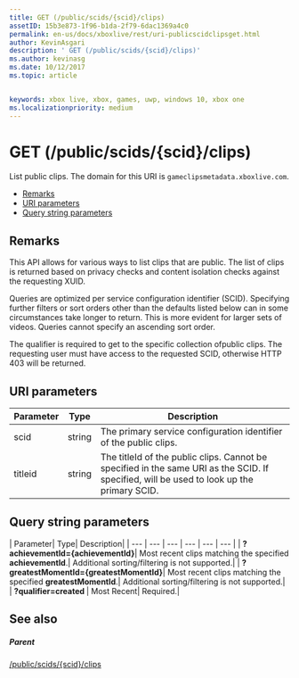 ```yaml
---
title: GET (/public/scids/{scid}/clips)
assetID: 15b3e873-1f96-b1da-2f79-6dac1369a4c0
permalink: en-us/docs/xboxlive/rest/uri-publicscidclipsget.html
author: KevinAsgari
description: ' GET (/public/scids/{scid}/clips)'
ms.author: kevinasg
ms.date: 10/12/2017
ms.topic: article


keywords: xbox live, xbox, games, uwp, windows 10, xbox one
ms.localizationpriority: medium
---
```



# GET (/public/scids/{scid}/clips)
List public clips. 
The domain for this URI is `gameclipsmetadata.xboxlive.com`.
 
  * [Remarks](#ID4EV)
  * [URI parameters](#ID4ECB)
  * [Query string parameters](#ID4ENB)
 
<a id="ID4EV"></a>

 
## Remarks
 
This API allows for various ways to list clips that are public. The list of clips is returned based on privacy checks and content isolation checks against the requesting XUID.
 
Queries are optimized per service configuration identifier (SCID). Specifying further filters or sort orders other than the defaults listed below can in some circumstances take longer to return. This is more evident for larger sets of videos. Queries cannot specify an ascending sort order.
 
The qualifier is required to get to the specific collection ofpublic clips. The requesting user must have access to the requested SCID, otherwise HTTP 403 will be returned.
  
<a id="ID4ECB"></a>

 
## URI parameters
 
| Parameter| Type| Description| 
| --- | --- | --- | 
| scid| string| The primary service configuration identifier of the public clips.| 
| titleid| string| The titleId of the public clips. Cannot be specified in the same URI as the SCID. If specified, will be used to look up the primary SCID.| 
  
<a id="ID4ENB"></a>

 
## Query string parameters
 
| Parameter| Type| Description| 
| --- | --- | --- | --- | --- | --- | 
| <b>?achievementId={achievementId}</b>| Most recent clips matching the specified <b>achievementId</b>.| Additional sorting/filtering is not supported.| 
| <b>?greatestMomentId={greatestMomentId}</b>| Most recent clips matching the specified <b>greatestMomentId</b>.| Additional sorting/filtering is not supported.| 
| <b>?qualifier=created </b>| Most Recent| Required.| 
  
<a id="ID4EDD"></a>

 
## See also
 
<a id="ID4EFD"></a>

 
##### Parent 

[/public/scids/{scid}/clips](uri-publicscidclips.md)

   